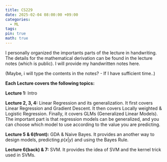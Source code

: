 ```yaml
---
title: CS229
date: 2025-02-04 08:00:00 +09:00
categories:
  - ML
tags:
pin: true
math: true
---
```


I personally organized the importants parts of the lecture in handwriting. The details for the mathematical derivation can be found in the lecture notes (which is public). I will provide my handwritten notes here. 

(Maybe, i will type the contents in the notes? - If I have sufficient time..)

**Each Lecture covers the following topics:**

**Lecture 1:** Intro

**Lecture 2, 3, 4:** Linear Regression and its generalization. It first covers Linear Regression and Gradient Descent. It then covers Locally weighted & Logistic Regression. Finally, it covers GLMs (Generalized Linear Models). 
The important part is that regression models can be generalized, and you can choose which model to use according to the value you are predicting.

**Lecture 5 & 6(front):** GDA & Naive Bayes. It provides an another way to design models, predicting $p(x|y)$ and using the Bayes Rule.

**Lecture 6(back) & 7:** SVM. It provides the idea of SVM and the kernel trick used in SVMs. 





